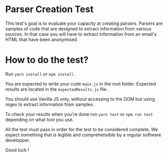 # Parser Creation Test

This test's goal is to evaluate your capacity at creating parsers. Parsers are samples of code that are designed to extract information from various sources. In that case you will have to extract information from an email's HTML that have been anonymised.

# How to do the test?

Run `yarn install` or `npm install`.

You are expected to write your code `main.js` in the root folder. Expected results are located in the `expectedResults.js` file.

You should use Vanilla JS only, without accessing to the DOM but using regex to extract information from samples.

To check your results when you're done run `yarn test` or `npm run test` depending on what tool you use.

All the test must pass in order for the test to be considered complete. We expect something that is legible and comprehensible by a regular software developper.

Good luck !
